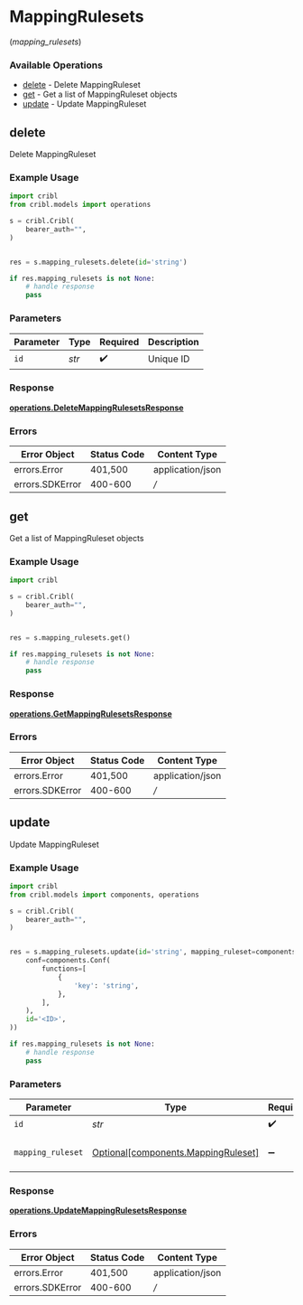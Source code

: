 # MappingRulesets
(*mapping_rulesets*)

### Available Operations

* [delete](#delete) - Delete MappingRuleset
* [get](#get) - Get a list of MappingRuleset objects
* [update](#update) - Update MappingRuleset

## delete

Delete MappingRuleset

### Example Usage

```python
import cribl
from cribl.models import operations

s = cribl.Cribl(
    bearer_auth="",
)


res = s.mapping_rulesets.delete(id='string')

if res.mapping_rulesets is not None:
    # handle response
    pass
```

### Parameters

| Parameter          | Type               | Required           | Description        |
| ------------------ | ------------------ | ------------------ | ------------------ |
| `id`               | *str*              | :heavy_check_mark: | Unique ID          |


### Response

**[operations.DeleteMappingRulesetsResponse](../../models/operations/deletemappingrulesetsresponse.md)**
### Errors

| Error Object     | Status Code      | Content Type     |
| ---------------- | ---------------- | ---------------- |
| errors.Error     | 401,500          | application/json |
| errors.SDKError  | 400-600          | */*              |

## get

Get a list of MappingRuleset objects

### Example Usage

```python
import cribl

s = cribl.Cribl(
    bearer_auth="",
)


res = s.mapping_rulesets.get()

if res.mapping_rulesets is not None:
    # handle response
    pass
```


### Response

**[operations.GetMappingRulesetsResponse](../../models/operations/getmappingrulesetsresponse.md)**
### Errors

| Error Object     | Status Code      | Content Type     |
| ---------------- | ---------------- | ---------------- |
| errors.Error     | 401,500          | application/json |
| errors.SDKError  | 400-600          | */*              |

## update

Update MappingRuleset

### Example Usage

```python
import cribl
from cribl.models import components, operations

s = cribl.Cribl(
    bearer_auth="",
)


res = s.mapping_rulesets.update(id='string', mapping_ruleset=components.MappingRuleset(
    conf=components.Conf(
        functions=[
            {
                'key': 'string',
            },
        ],
    ),
    id='<ID>',
))

if res.mapping_rulesets is not None:
    # handle response
    pass
```

### Parameters

| Parameter                                                                        | Type                                                                             | Required                                                                         | Description                                                                      |
| -------------------------------------------------------------------------------- | -------------------------------------------------------------------------------- | -------------------------------------------------------------------------------- | -------------------------------------------------------------------------------- |
| `id`                                                                             | *str*                                                                            | :heavy_check_mark:                                                               | Unique ID                                                                        |
| `mapping_ruleset`                                                                | [Optional[components.MappingRuleset]](../../models/components/mappingruleset.md) | :heavy_minus_sign:                                                               | MappingRuleset object to be updated                                              |


### Response

**[operations.UpdateMappingRulesetsResponse](../../models/operations/updatemappingrulesetsresponse.md)**
### Errors

| Error Object     | Status Code      | Content Type     |
| ---------------- | ---------------- | ---------------- |
| errors.Error     | 401,500          | application/json |
| errors.SDKError  | 400-600          | */*              |
